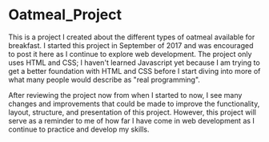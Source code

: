 # Oatmeal_Project
This is a project I created about the different types of oatmeal available for breakfast. I started this project in September of 2017 and was encouraged to post it here as I continue to explore web development. The project only uses HTML and CSS; I haven't learned Javascript yet because I am trying to get a better foundation with HTML and CSS before I start diving into more of what many people would describe as "real programming". 

After reviewing the project now from when I started to now, I see many changes and improvements that could be made to improve the functionality, layout, structure, and presentation of this project. However, this project will serve as a reminder to me of how far I have come in web development as I continue to practice and develop my skills.
